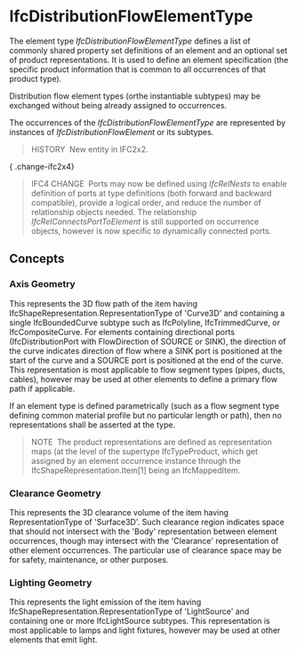 # IfcDistributionFlowElementType

The element type _IfcDistributionFlowElementType_ defines a list of commonly shared property set definitions of an element and an optional set of product representations. It is used to define an element specification (the specific product information that is common to all occurrences of that product type).

Distribution flow element types (orthe instantiable subtypes) may be exchanged without being already assigned to occurrences.

The occurrences of the _IfcDistributionFlowElementType_ are represented by instances of _IfcDistributionFlowElement_ or its subtypes.

> HISTORY&nbsp; New entity in IFC2x2.

{ .change-ifc2x4}
> IFC4 CHANGE&nbsp; Ports may now be defined using _IfcRelNests_ to enable definition of ports at type definitions (both forward and backward compatible), provide a logical order, and reduce the number of relationship objects needed. The relationship _IfcRelConnectsPortToElement_ is still supported on occurrence objects, however is now specific to dynamically connected ports.

## Concepts

### Axis Geometry

This represents the 3D flow path of the item having IfcShapeRepresentation.RepresentationType of 'Curve3D' and containing a single IfcBoundedCurve subtype such as IfcPolyline, IfcTrimmedCurve, or IfcCompositeCurve. For elements containing directional ports (IfcDistributionPort with FlowDirection of SOURCE or SINK), the direction of the curve indicates direction of flow where a SINK port is positioned at the start of the curve and a SOURCE port is positioned at the end of the curve. This representation is most applicable to flow segment types (pipes, ducts, cables), however may be used at other elements to define a primary flow path if applicable.


If an element type is defined parametrically (such as a flow segment type defining common material profile but no particular length or path), then no representations shall be asserted at the type.



> NOTE  The product representations are defined as representation maps (at the level of the supertype IfcTypeProduct, which get assigned by an element occurrence instance through the IfcShapeRepresentation.Item[1] being an IfcMappedItem.



### Clearance Geometry

This represents the 3D clearance volume of the item having RepresentationType of 'Surface3D'. Such clearance region indicates space that should not intersect with the 'Body' representation between element occurrences, though may intersect with the 'Clearance' representation of other element occurrences. The particular use of clearance space may be for safety, maintenance, or other purposes.


### Lighting Geometry

This represents the light emission of the item having IfcShapeRepresentation.RepresentationType of 'LightSource' and containing one or more IfcLightSource subtypes. This representation is most applicable to lamps and light fixtures, however may be used at other elements that emit light.


